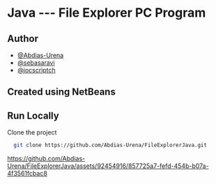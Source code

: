 
# Java --- File Explorer PC Program






## Author
- [@Abdias-Urena](https://www.github.com/Abdias-Urena)
- [@sebasaravi](https://www.github.com/sebasaravi)
- [@jocscriptch](https://www.github.com/jocscriptch)


## Created using NetBeans  



## Run Locally

Clone the project

```bash
  git clone https://github.com/Abdias-Urena/FileExplorerJava.git
```
https://github.com/Abdias-Urena/FileExplorerJava/assets/92454916/857725a7-fefd-454b-b07a-4f3561fcbac8

